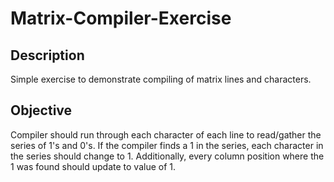 # Matrix-Compiler-Exercise

## Description
Simple exercise to demonstrate compiling of matrix lines and characters.

## Objective
Compiler should run through each character of each line to read/gather the series of 1's and 0's.
If the compiler finds a 1 in the series, each character in the series should change to 1.
Additionally, every column position where the 1 was found should update to value of 1.
